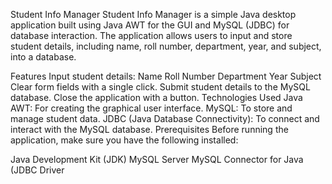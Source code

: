 Student Info Manager
Student Info Manager is a simple Java desktop application built using Java AWT for the GUI and MySQL (JDBC) for database interaction. The application allows users to input and store student details, including name, roll number, department, year, and subject, into a database.

Features
Input student details:
Name
Roll Number
Department
Year
Subject
Clear form fields with a single click.
Submit student details to the MySQL database.
Close the application with a button.
Technologies Used
Java AWT: For creating the graphical user interface.
MySQL: To store and manage student data.
JDBC (Java Database Connectivity): To connect and interact with the MySQL database.
Prerequisites
Before running the application, make sure you have the following installed:

Java Development Kit (JDK)
MySQL Server
MySQL Connector for Java (JDBC Driver
